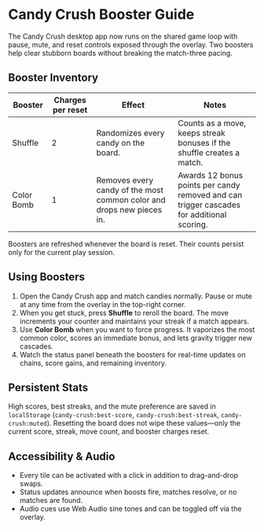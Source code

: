 # Candy Crush Booster Guide

The Candy Crush desktop app now runs on the shared game loop with pause, mute, and reset controls exposed through the overlay. Two boosters help clear stubborn boards without breaking the match-three pacing.

## Booster Inventory

| Booster | Charges per reset | Effect | Notes |
| --- | --- | --- | --- |
| Shuffle | 2 | Randomizes every candy on the board. | Counts as a move, keeps streak bonuses if the shuffle creates a match. |
| Color Bomb | 1 | Removes every candy of the most common color and drops new pieces in. | Awards 12 bonus points per candy removed and can trigger cascades for additional scoring. |

Boosters are refreshed whenever the board is reset. Their counts persist only for the current play session.

## Using Boosters

1. Open the Candy Crush app and match candies normally. Pause or mute at any time from the overlay in the top-right corner.
2. When you get stuck, press **Shuffle** to reroll the board. The move increments your counter and maintains your streak if a match appears.
3. Use **Color Bomb** when you want to force progress. It vaporizes the most common color, scores an immediate bonus, and lets gravity trigger new cascades.
4. Watch the status panel beneath the boosters for real-time updates on chains, score gains, and remaining inventory.

## Persistent Stats

High scores, best streaks, and the mute preference are saved in `localStorage` (`candy-crush:best-score`, `candy-crush:best-streak`, `candy-crush:muted`). Resetting the board does not wipe these values—only the current score, streak, move count, and booster charges reset.

## Accessibility & Audio

- Every tile can be activated with a click in addition to drag-and-drop swaps.
- Status updates announce when boosts fire, matches resolve, or no matches are found.
- Audio cues use Web Audio sine tones and can be toggled off via the overlay.

